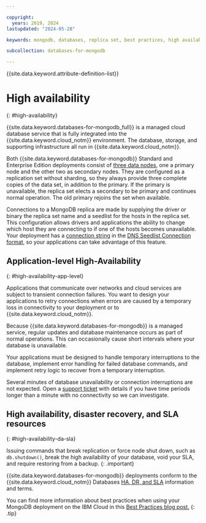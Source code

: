 ```yaml
---

copyright:
  years: 2019, 2024
lastupdated: "2024-05-28"

keywords: mongodb, databases, replica set, best practices, high availability, transient connection failures

subcollection: databases-for-mongodb

---
```


{{site.data.keyword.attribute-definition-list}}


# High availability
{: #high-availability}

{{site.data.keyword.databases-for-mongodb_full}} is a managed cloud database service that is fully integrated into the {{site.data.keyword.cloud_notm}} environment. The database, storage, and supporting infrastructure all run in {{site.data.keyword.cloud_notm}}.

Both {{site.data.keyword.databases-for-mongodb}} Standard and Enterprise Edition deployments consist of [three data nodes](https://docs.mongodb.com/manual/core/replica-set-architecture-three-members/#primary-with-two-secondary-members-p-s-s), one a primary node and the other two as secondary nodes. They are configured as a replication set without sharding, so they always provide three complete copies of the data set, in addition to the primary. If the primary is unavailable, the replica set elects a secondary to be primary and continues normal operation. The old primary rejoins the set when available. 

Connections to a MongoDB replica are made by supplying the driver or binary the replica set name and a seedlist for the hosts in the replica set. This configuration allows drivers and applications the ability to change which host they are connecting to if one of the hosts becomes unavailable. Your deployment has a [connection string](/docs/databases-for-mongodb?topic=databases-for-mongodb-connection-strings) in the [DNS Seedlist Connection format](https://docs.mongodb.com/manual/reference/connection-string/#dns-seedlist-connection-format), so your applications can take advantage of this feature.
 
## Application-level High-Availability
{: #high-availability-app-level}

Applications that communicate over networks and cloud services are subject to transient connection failures. You want to design your applications to retry connections when errors are caused by a temporary loss in connectivity to your deployment or to {{site.data.keyword.cloud_notm}}.

Because {{site.data.keyword.databases-for-mongodb}} is a managed service, regular updates and database maintenance occurs as part of normal operations. This can occasionally cause short intervals where your database is unavailable.

Your applications must be designed to handle temporary interruptions to the database, implement error handling for failed database commands, and implement retry logic to recover from a temporary interruption.

Several minutes of database unavailability or connection interruptions are not expected. Open a [support ticket](https://cloud.ibm.com/unifiedsupport/cases/add) with details if you have time periods longer than a minute with no connectivity so we can investigate.

## High availability, disaster recovery, and SLA resources
{: #high-availability-da-sla}

Issuing commands that break replication or force node shut down, such as `db.shutdown()`, break the high availability of your database, void your SLA, and require restoring from a backup.
{: .important}

{{site.data.keyword.databases-for-mongodb}} deployments conform to the {{site.data.keyword.cloud_notm}} Databases [HA, DR, and SLA](/docs/cloud-databases?topic=cloud-databases-ha-dr) information and terms.

You can find more information about best practices when using your MongoDB deployment on the IBM Cloud in this [Best Practices blog post.](https://www.ibm.com/cloud/blog/best-practices-for-mongodb-on-the-ibm-cloud)
{: .tip}
